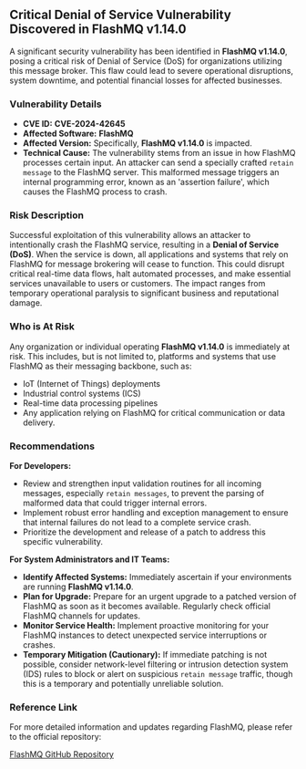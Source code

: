 ## Critical Denial of Service Vulnerability Discovered in FlashMQ v1.14.0

A significant security vulnerability has been identified in **FlashMQ v1.14.0**, posing a critical risk of Denial of Service (DoS) for organizations utilizing this message broker. This flaw could lead to severe operational disruptions, system downtime, and potential financial losses for affected businesses.

### Vulnerability Details

*   **CVE ID:** **CVE-2024-42645**
*   **Affected Software:** **FlashMQ**
*   **Affected Version:** Specifically, **FlashMQ v1.14.0** is impacted.
*   **Technical Cause:** The vulnerability stems from an issue in how FlashMQ processes certain input. An attacker can send a specially crafted `retain message` to the FlashMQ server. This malformed message triggers an internal programming error, known as an 'assertion failure', which causes the FlashMQ process to crash.

### Risk Description

Successful exploitation of this vulnerability allows an attacker to intentionally crash the FlashMQ service, resulting in a **Denial of Service (DoS)**. When the service is down, all applications and systems that rely on FlashMQ for message brokering will cease to function. This could disrupt critical real-time data flows, halt automated processes, and make essential services unavailable to users or customers. The impact ranges from temporary operational paralysis to significant business and reputational damage.

### Who is At Risk

Any organization or individual operating **FlashMQ v1.14.0** is immediately at risk. This includes, but is not limited to, platforms and systems that use FlashMQ as their messaging backbone, such as:

*   IoT (Internet of Things) deployments
*   Industrial control systems (ICS)
*   Real-time data processing pipelines
*   Any application relying on FlashMQ for critical communication or data delivery.

### Recommendations

**For Developers:**

*   Review and strengthen input validation routines for all incoming messages, especially `retain messages`, to prevent the parsing of malformed data that could trigger internal errors.
*   Implement robust error handling and exception management to ensure that internal failures do not lead to a complete service crash.
*   Prioritize the development and release of a patch to address this specific vulnerability.

**For System Administrators and IT Teams:**

*   **Identify Affected Systems:** Immediately ascertain if your environments are running **FlashMQ v1.14.0**.
*   **Plan for Upgrade:** Prepare for an urgent upgrade to a patched version of FlashMQ as soon as it becomes available. Regularly check official FlashMQ channels for updates.
*   **Monitor Service Health:** Implement proactive monitoring for your FlashMQ instances to detect unexpected service interruptions or crashes.
*   **Temporary Mitigation (Cautionary):** If immediate patching is not possible, consider network-level filtering or intrusion detection system (IDS) rules to block or alert on suspicious `retain message` traffic, though this is a temporary and potentially unreliable solution.

### Reference Link

For more detailed information and updates regarding FlashMQ, please refer to the official repository:

[FlashMQ GitHub Repository](https://github.com/halfgaar/FlashMQ)